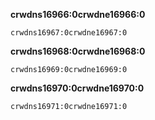 **crwdns16966:0crwdne16966:0**

```scratch
crwdns16967:0crwdne16967:0
```

**crwdns16968:0crwdne16968:0**

```scratch
crwdns16969:0crwdne16969:0
```

**crwdns16970:0crwdne16970:0**

```scratch
crwdns16971:0crwdne16971:0
```